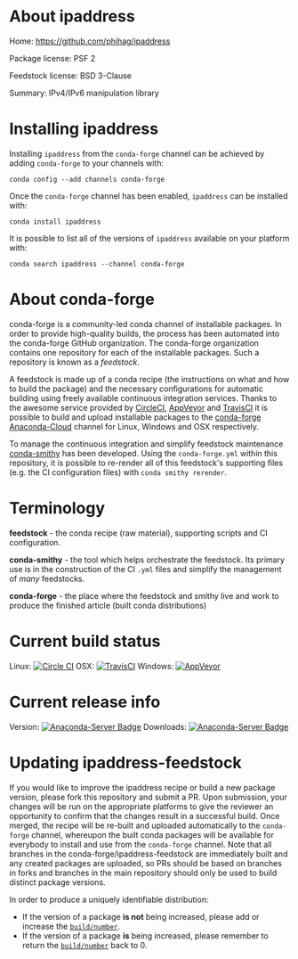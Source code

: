 About ipaddress
===============

Home: https://github.com/phihag/ipaddress

Package license: PSF 2

Feedstock license: BSD 3-Clause

Summary: IPv4/IPv6 manipulation library



Installing ipaddress
====================

Installing `ipaddress` from the `conda-forge` channel can be achieved by adding `conda-forge` to your channels with:

```
conda config --add channels conda-forge
```

Once the `conda-forge` channel has been enabled, `ipaddress` can be installed with:

```
conda install ipaddress
```

It is possible to list all of the versions of `ipaddress` available on your platform with:

```
conda search ipaddress --channel conda-forge
```



About conda-forge
=================

conda-forge is a community-led conda channel of installable packages.
In order to provide high-quality builds, the process has been automated into the
conda-forge GitHub organization. The conda-forge organization contains one repository
for each of the installable packages. Such a repository is known as a *feedstock*.

A feedstock is made up of a conda recipe (the instructions on what and how to build
the package) and the necessary configurations for automatic building using freely
available continuous integration services. Thanks to the awesome service provided by
[CircleCI](https://circleci.com/), [AppVeyor](http://www.appveyor.com/)
and [TravisCI](https://travis-ci.org/) it is possible to build and upload installable
packages to the [conda-forge](https://anaconda.org/conda-forge)
[Anaconda-Cloud](http://docs.anaconda.org/) channel for Linux, Windows and OSX respectively.

To manage the continuous integration and simplify feedstock maintenance
[conda-smithy](http://github.com/conda-forge/conda-smithy) has been developed.
Using the ``conda-forge.yml`` within this repository, it is possible to re-render all of
this feedstock's supporting files (e.g. the CI configuration files) with ``conda smithy rerender``.


Terminology
===========

**feedstock** - the conda recipe (raw material), supporting scripts and CI configuration.

**conda-smithy** - the tool which helps orchestrate the feedstock.
                   Its primary use is in the construction of the CI ``.yml`` files
                   and simplify the management of *many* feedstocks.

**conda-forge** - the place where the feedstock and smithy live and work to
                  produce the finished article (built conda distributions)

Current build status
====================

Linux: [![Circle CI](https://circleci.com/gh/conda-forge/ipaddress-feedstock.svg?style=shield)](https://circleci.com/gh/conda-forge/ipaddress-feedstock)
OSX: [![TravisCI](https://travis-ci.org/conda-forge/ipaddress-feedstock.svg?branch=master)](https://travis-ci.org/conda-forge/ipaddress-feedstock)
Windows: [![AppVeyor](https://ci.appveyor.com/api/projects/status/github/conda-forge/ipaddress-feedstock?svg=True)](https://ci.appveyor.com/project/conda-forge/ipaddress-feedstock/branch/master)

Current release info
====================
Version: [![Anaconda-Server Badge](https://anaconda.org/conda-forge/ipaddress/badges/version.svg)](https://anaconda.org/conda-forge/ipaddress)
Downloads: [![Anaconda-Server Badge](https://anaconda.org/conda-forge/ipaddress/badges/downloads.svg)](https://anaconda.org/conda-forge/ipaddress)


Updating ipaddress-feedstock
============================

If you would like to improve the ipaddress recipe or build a new
package version, please fork this repository and submit a PR. Upon submission,
your changes will be run on the appropriate platforms to give the reviewer an
opportunity to confirm that the changes result in a successful build. Once
merged, the recipe will be re-built and uploaded automatically to the
`conda-forge` channel, whereupon the built conda packages will be available for
everybody to install and use from the `conda-forge` channel.
Note that all branches in the conda-forge/ipaddress-feedstock are
immediately built and any created packages are uploaded, so PRs should be based
on branches in forks and branches in the main repository should only be used to
build distinct package versions.

In order to produce a uniquely identifiable distribution:
 * If the version of a package **is not** being increased, please add or increase
   the [``build/number``](http://conda.pydata.org/docs/building/meta-yaml.html#build-number-and-string).
 * If the version of a package **is** being increased, please remember to return
   the [``build/number``](http://conda.pydata.org/docs/building/meta-yaml.html#build-number-and-string)
   back to 0.
